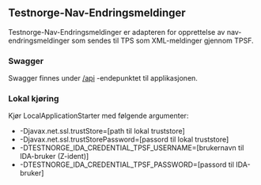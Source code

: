 ## Testnorge-Nav-Endringsmeldinger
Testnorge-Nav-Endringsmeldinger er adapteren for opprettelse av nav-endringsmeldinger som sendes til TPS som XML-meldinger gjennom TPSF.

### Swagger
Swagger finnes under [/api](https://testnorge-nav-endringsmeldinger.nais.preprod.local/api) -endepunktet til applikasjonen.

### Lokal kjøring
Kjør LocalApplicationStarter med følgende argumenter:
 - -Djavax.net.ssl.trustStore=[path til lokal truststore]
 - -Djavax.net.ssl.trustStorePassword=[passord til lokal truststore]
 - -DTESTNORGE_IDA_CREDENTIAL_TPSF_USERNAME=[brukernavn til IDA-bruker (Z-ident)] 
 - -DTESTNORGE_IDA_CREDENTIAL_TPSF_PASSWORD=[passord til IDA-bruker]